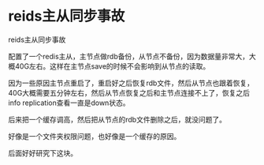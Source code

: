 # reids主从同步事故

reids主从同步事故

配置了一个redis主从，主节点做rdb备份，从节点不备份，因为数据量非常大，大概40G左右。这样在主节点save的时候不会影响到从节点的读取。

因为一些原因主节点重启了，重启好之后恢复rdb文件，然后从节点也跟着恢复，40G大概需要五分钟左右，然后从节点恢复之后和主节点连接不上了，恢复之后info replication查看一直是down状态。

后来把一个缓存调高，然后把从节点的rdb文件删除之后，就没问题了。

好像是一个文件夹权限问题，也好像是一个缓存的原因。

后面好好研究下这块。

